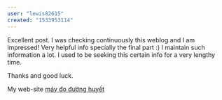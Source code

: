 ```yaml
---
user: "lewis82615"
created: "1533953114"
---
```


Excellent post. I was checking continuously this weblog 
and I am impressed! Very helpful info specially the final part :) I maintain such information a lot.
I used to be seeking this certain info for a very lengthy time.

Thanks and good luck.

My web-site <a href="https://ytenamgiao.com/">máy đo đường huyết</a>
